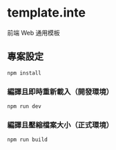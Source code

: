 # template.inte

前端 Web 通用模板

## 專案設定

```
npm install
```

### 編譯且即時重新載入（開發環境）

```
npm run dev
```

### 編譯且壓縮檔案大小（正式環境）

```
npm run build
```
